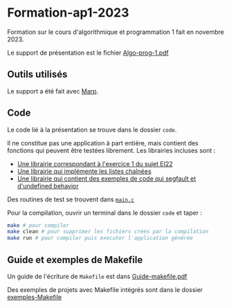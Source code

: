 # Formation-ap1-2023

Formation sur le cours d'algorithmique et programmation 1 fait en novembre 2023.

Le support de présentation est le fichier [Algo-prog-1.pdf](Algo-prog-1.pdf)

## Outils utilisés

Le support a été fait avec [Marp](https://marp.app/).

## Code

Le code lié à la présentation se trouve dans le dossier `code`. 

Il ne constitue pas une application à part entière, mais contient des fonctions qui peuvent être testées librement. Les librairies incluses sont :
- [Une librairie correspondant à l'exercice 1 du sujet EI22](./code/include/ex1_EI22/)
- [Une librairie qui implémente les listes chaînées](./code/include/Lists/)
- [Une librairie qui contient des exemples de code qui segfault et d'undefined behavior](./code/include/segfault/) 

Des routines de test se trouvent dans [`main.c`](./code/src/main.c)

Pour la compilation, ouvrir un terminal dans le dossier `code` et taper : 
```sh
make # pour compiler
make clean # pour supprimer les fichiers créés par la compilation
make run # pour compiler puis executer l'application générée
```

## Guide et exemples de Makefile

Un guide de l'écriture de `Makefile` est dans [Guide-makefile.pdf](Guide-makefile.pdf)

Des exemples de projets avec Makefile intégrés sont dans le dossier [exemples-Makefile](./exemples-Makefile/)

